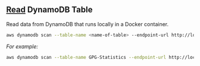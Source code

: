## [Read](https://docs.aws.amazon.com/amazondynamodb/latest/developerguide/Scan.html) DynamoDB Table

Read data from DynamoDB that runs locally in a Docker container.

```bash
aws dynamodb scan --table-name <name-of-table> --endpoint-url http://localhost:8000
```

_For example:_

```bash
aws dynamodb scan --table-name GPG-Statistics --endpoint-url http://localhost:8000
```